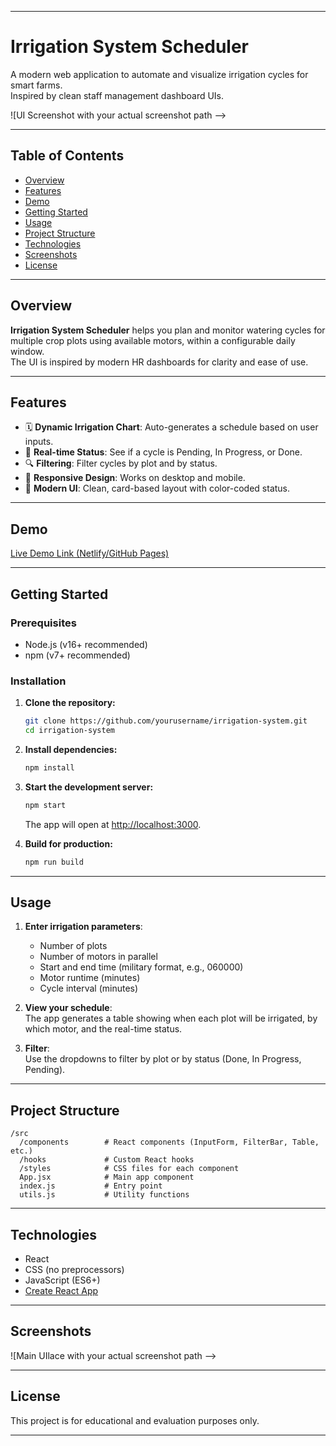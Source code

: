 
---

# Irrigation System Scheduler

A modern web application to automate and visualize irrigation cycles for smart farms.  
Inspired by clean staff management dashboard UIs.

![UI Screenshot with your actual screenshot path -->

---

## Table of Contents

- [Overview](#overview)
- [Features](#features)
- [Demo](#demo)
- [Getting Started](#getting-started)
- [Usage](#usage)
- [Project Structure](#project-structure)
- [Technologies](#technologies)
- [Screenshots](#screenshots)
- [License](#license)

---

## Overview

**Irrigation System Scheduler** helps you plan and monitor watering cycles for multiple crop plots using available motors, within a configurable daily window.  
The UI is inspired by modern HR dashboards for clarity and ease of use.

---

## Features

- 🗓️ **Dynamic Irrigation Chart**: Auto-generates a schedule based on user inputs.
- 🚦 **Real-time Status**: See if a cycle is Pending, In Progress, or Done.
- 🔍 **Filtering**: Filter cycles by plot and by status.
- 📱 **Responsive Design**: Works on desktop and mobile.
- 🎨 **Modern UI**: Clean, card-based layout with color-coded status.

---

## Demo

[Live Demo Link (Netlify/GitHub Pages)](https://your-demo-link.com) 

---

## Getting Started

### Prerequisites

- Node.js (v16+ recommended)
- npm (v7+ recommended)

### Installation

1. **Clone the repository:**
   ```bash
   git clone https://github.com/yourusername/irrigation-system.git
   cd irrigation-system
   ```

2. **Install dependencies:**
   ```bash
   npm install
   ```

3. **Start the development server:**
   ```bash
   npm start
   ```
   The app will open at [http://localhost:3000](http://localhost:3000).

4. **Build for production:**
   ```bash
   npm run build
   ```

---

## Usage

1. **Enter irrigation parameters**:  
   - Number of plots  
   - Number of motors in parallel  
   - Start and end time (military format, e.g., 060000)  
   - Motor runtime (minutes)  
   - Cycle interval (minutes)

2. **View your schedule**:  
   The app generates a table showing when each plot will be irrigated, by which motor, and the real-time status.

3. **Filter**:  
   Use the dropdowns to filter by plot or by status (Done, In Progress, Pending).

---

## Project Structure

```
/src
  /components        # React components (InputForm, FilterBar, Table, etc.)
  /hooks             # Custom React hooks
  /styles            # CSS files for each component
  App.jsx            # Main app component
  index.js           # Entry point
  utils.js           # Utility functions
```

---

## Technologies

- React
- CSS (no preprocessors)
- JavaScript (ES6+)
- [Create React App](https://github.com/facebook/create-react-app)

---

## Screenshots

![Main UIlace with your actual screenshot path -->

---

## License

This project is for educational and evaluation purposes only.

---

